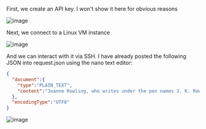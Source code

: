 First, we create an API key. I won't show it here for obvious reasons

![image](https://github.com/user-attachments/assets/8705f8d5-dc49-4a4b-8f0e-a25a73304c9b)

Next, we connect to a Linux VM instance

![image](https://github.com/user-attachments/assets/12432145-e561-495e-8645-2c56b863eca2)

And we can interact with it via SSH. I have already posted the following JSON into request.json using the nano text editor:

```json
{
  "document":{
    "type":"PLAIN_TEXT",
    "content":"Joanne Rowling, who writes under the pen names J. K. Rowling and Robert Galbraith, is a British novelist and screenwriter who wrote the Harry Potter fantasy series."
  },
  "encodingType":"UTF8"
}
```

![image](https://github.com/user-attachments/assets/975efb3b-d320-4c7f-8d4b-d29bb8bfe76f)
